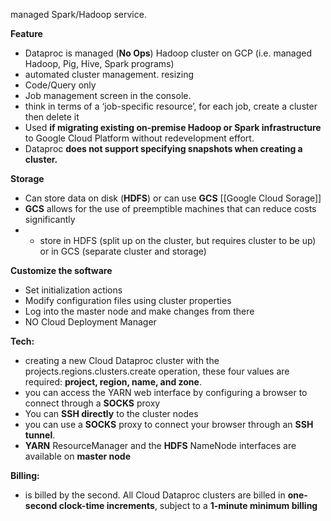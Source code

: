 managed Spark/Hadoop service.


**Feature**

-   Dataproc is managed (**No Ops**) Hadoop cluster on GCP (i.e. managed Hadoop, Pig, Hive, Spark programs)
-   automated cluster management. resizing 
-   Code/Query only
-   Job management screen in the console.
-   think in terms of a ‘job-specific resource’, for each job, create a cluster then delete it
-   Used **if migrating existing on-premise Hadoop or Spark infrastructure** to Google Cloud Platform without redevelopment effort.
- Dataproc **does not support specifying snapshots when creating a cluster.**

  

**Storage** 
-   Can store data on disk (**HDFS**) or can use **GCS** [[Google Cloud Sorage]]
-   **GCS** allows for the use of preemptible machines that can reduce costs significantly
-   - store in HDFS (split up on the cluster, but requires cluster to be up) or in GCS (separate cluster and storage) 


**Customize the software**

-   Set initialization actions
-   Modify configuration files using cluster properties
-   Log into the master node and make changes from there
-   NO Cloud Deployment Manager

  
**Tech:**
-   creating a new Cloud Dataproc cluster with the projects.regions.clusters.create operation, these four values are required: **project, region, name, and zone**. 
-   you can access the YARN web interface by configuring a browser to connect through a **SOCKS** proxy
-   You can **SSH directly** to the cluster nodes 
-   you can use a **SOCKS** proxy to connect your browser through an **SSH tunnel**.
-   **YARN** ResourceManager and the **HDFS** NameNode interfaces are available on **master node**

  

**Billing:**

-   is billed by the second. All Cloud Dataproc clusters are billed in **one-second clock-time increments**, subject to a **1-minute minimum billing**